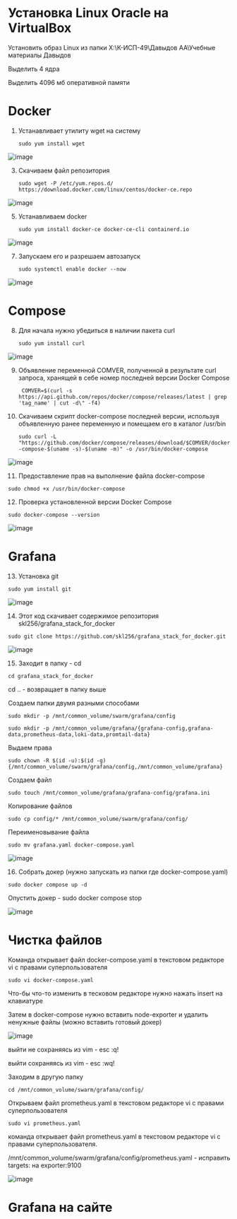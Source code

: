 # Установка Linux Oracle на VirtualBox
Установить образ Linux из папки X:\К-ИСП-49\Давыдов АА\Учебные материалы Давыдов

Выделить 4 ядра

Выделить 4096 мб оперативной памяти


# Docker
1. Устанавливает утилиту wget на систему

   `sudo yum install wget`
   
![image](https://github.com/user-attachments/assets/fc492ace-6c3d-406c-a50e-8ce018278012)

3. Скачиваем файл репозитория

   `sudo wget -P /etc/yum.repos.d/ https://download.docker.com/linux/centos/docker-ce.repo`
   
![image](https://github.com/user-attachments/assets/3af59fe1-09c4-40a7-907d-4e47953b9e8c)

5. Устанавливаем docker

   `sudo yum install docker-ce docker-ce-cli containerd.io`
   
![image](https://github.com/user-attachments/assets/b25f06fe-ac96-4ef8-b063-e5b7cd97fb07)

7. Запускаем его и разрешаем автозапуск

   `sudo systemctl enable docker --now`
   
![image](https://github.com/user-attachments/assets/0fb933c5-c82f-4752-b6dd-84d0c17bfe2f)

# Сompose
8. Для начала нужно убедиться в наличии пакета curl

   `sudo yum install curl`

![image](https://github.com/user-attachments/assets/09c98cc0-b9af-4291-b86a-e685fd569037)

9. Объявление переменной COMVER, полученной в результате curl запроса, хранящей в себе номер последней версии Docker Compose

   ` COMVER=$(curl -s https://api.github.com/repos/docker/compose/releases/latest | grep 'tag_name' | cut -d\" -f4)`

 10. Скачиваем скрипт docker-compose последней версии, используя объявленную ранее переменную и помещаем его в каталог /usr/bin

     `sudo curl -L "https://github.com/docker/compose/releases/download/$COMVER/docker-compose-$(uname -s)-$(uname -m)" -o /usr/bin/docker-compose`

 ![image](https://github.com/user-attachments/assets/08c73132-ee66-40e8-b621-3b734f4fe415)

11. Предоставление прав на выполнение файла docker-compose

`sudo chmod +x /usr/bin/docker-compose`

12. Проверка установленной версии Docker Compose

`sudo docker-compose --version`

![image](https://github.com/user-attachments/assets/a921fa68-1937-4827-bc86-9381faa9a4e5)

# Grafana
13. Установка git

`sudo yum install git`

![image](https://github.com/user-attachments/assets/24e00bf7-7a74-4dfa-b774-68893aad4c5a)

14. Этот код скачивает содержимое репозитория skl256/grafana_stack_for_docker

`sudo git clone https://github.com/skl256/grafana_stack_for_docker.git`

![image](https://github.com/user-attachments/assets/1744da67-2d36-4d26-9146-ffbf360b98cb)

15. Заходит в папку - cd

`cd grafana_stack_for_docker`

cd .. - возвращает в папку выше

Cоздаем папки двумя разными способами

`sudo mkdir -p /mnt/common_volume/swarm/grafana/config`

`sudo mkdir -p /mnt/common_volume/grafana/{grafana-config,grafana-data,prometheus-data,loki-data,promtail-data}`

Выдаем права

`sudo chown -R $(id -u):$(id -g) {/mnt/common_volume/swarm/grafana/config,/mnt/common_volume/grafana}`

Создаем файл

`sudo touch /mnt/common_volume/grafana/grafana-config/grafana.ini`

Копирование файлов

`sudo cp config/* /mnt/common_volume/swarm/grafana/config/`

Переименовывание файла

`sudo mv grafana.yaml docker-compose.yaml`

![image](https://github.com/user-attachments/assets/874a08b1-aa05-4f74-bd12-e984376d569f)

16. Собрать докер (нужно запускать из папки где docker-compose.yaml)

`sudo docker compose up -d`

Опустить докер - sudo docker compose stop

![image](https://github.com/user-attachments/assets/a5692701-827b-47d4-8224-0d45101cd78b)

# Чистка файлов

Команда открывает файл docker-compose.yaml в текстовом редакторе vi с правами суперпользователя

`sudo vi docker-compose.yaml`

Что-бы что-то изменить в тесковом редакторе нужно нажать insert на клавиатуре

Затем в docker-compose нужно вставить node-exporter и удалить ненужные файлы (можно вставить готовый докер)

![image](https://github.com/user-attachments/assets/a7d84595-e64d-45f7-b701-f77dd300d58d)

выйти не сохраняясь из vim - esc :q!

выйти сохраняясь из vim - esc :wq!

Заходим в другую папку

`cd /mnt/common_volume/swarm/grafana/config/`

Открываем файл prometheus.yaml в текстовом редакторе vi с правами суперпользователя

`sudo vi prometheus.yaml`

 команда открывает файл prometheus.yaml в текстовом редакторе vi с правами суперпользователя.

/mnt/common_volume/swarm/grafana/config/prometheus.yaml - исправить targets: на exporter:9100

![image](https://github.com/user-attachments/assets/1d460484-6230-47a1-94ae-e75a506aaaf7)

# Grafana на сайте

